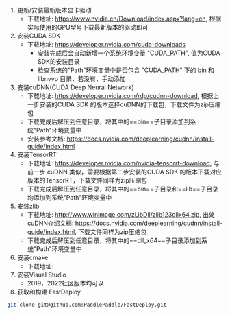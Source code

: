1. 更新/安装最新版本显卡驱动
	- 下载地址: https://www.nvidia.cn/Download/index.aspx?lang=cn, 根据实际使用的GPU型号下载最新版本的驱动即可
2. 安装CUDA SDK
	- 下载地址: https://developer.nvidia.com/cuda-downloads
		- 安装完成后会自动新增一个系统环境变量 "CUDA_PATH", 值为CUDA SDK的安装目录
		- 检查系统的"Path"环境变量中是否包含 "CUDA_PATH" 下的 bin 和 libnvvp 目录，若没有，手动添加
3. 安装cuDNN(CUDA Deep Neural Network)
	- 下载地址: https://developer.nvidia.com/rdp/cudnn-download, 根据上一步安装的CUDA SDK 的版本选择cuDNN的下载包，下载文件为zip压缩包
	- 下载完成后解压到任意目录，将其中的==bin==子目录添加到系统"Path"环境变量中
	- 安装参考文档: https://docs.nvidia.com/deeplearning/cudnn/install-guide/index.html
4. 安装TensorRT
	- 下载地址: https://developer.nvidia.com/nvidia-tensorrt-download, 与前一步 cuDNN 类似，需要根据第二步安装的CUDA SDK 的版本下载对应版本的TensorRT，下载文件同样为zip压缩包
	- 下载完成后解压到任意目录，将其中的==bin==子目录和==lib==子目录均添加到系统"Path"环境变量中
5. 安装zlib
	- 下载地址: http://www.winimage.com/zLibDll/zlib123dllx64.zip, 出处 cuDNN介绍文档: https://docs.nvidia.com/deeplearning/cudnn/install-guide/index.html, 下载文件同样为zip压缩包
	- 下载完成后解压到任意目录，将其中的==dll_x64==子目录添加到系统"Path"环境变量中
6. 安装cmake
     - 下载地址: 
7. 安装Visual Studio
	- 2019，2022社区版本均可以
1. 获取和构建 FastDeploy
  ```bash
  git clone git@github.com:PaddlePaddle/FastDeploy.git
  
  ```
	


